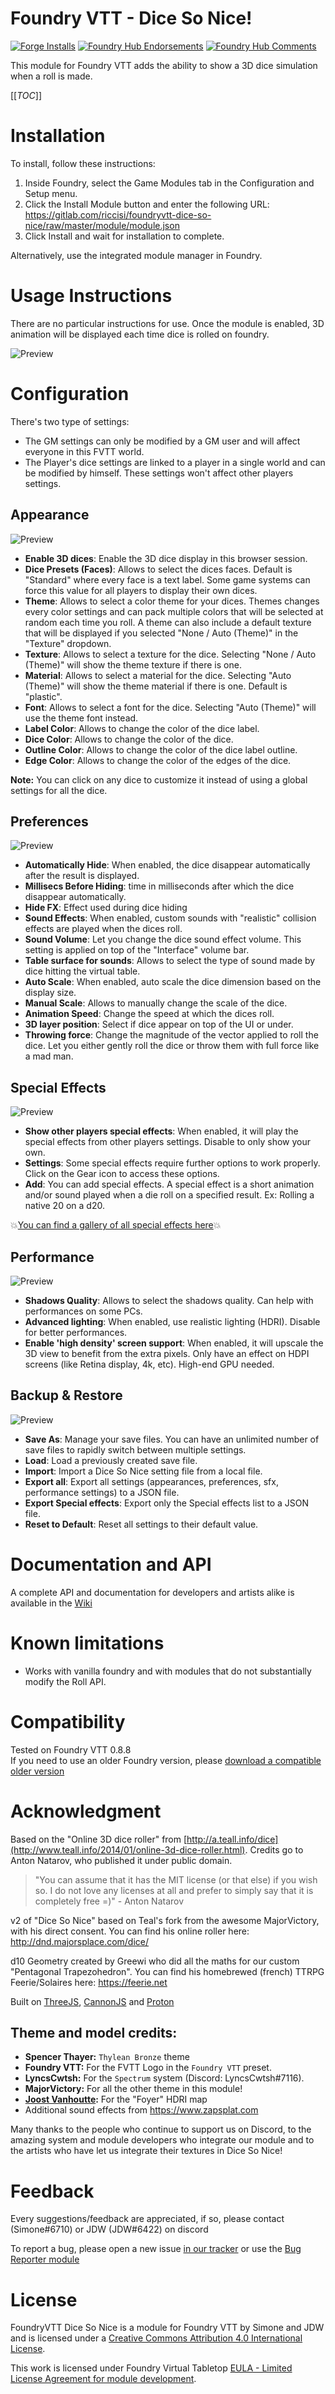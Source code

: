 # Foundry VTT - Dice So Nice!
[![Forge Installs](https://img.shields.io/badge/dynamic/json?label=Forge%20Installs&query=package.installs&suffix=%25&url=https%3A%2F%2Fforge-vtt.com%2Fapi%2Fbazaar%2Fpackage%2Fdice-so-nice&colorB=4aa94a)](https://forge-vtt.com/bazaar#package=dice-so-nice)
[![Foundry Hub Endorsements](https://img.shields.io/endpoint?logoColor=white&url=https%3A%2F%2Fwww.foundryvtt-hub.com%2Fwp-json%2Fhubapi%2Fv1%2Fpackage%2Fdice-so-nice%2Fshield%2Fendorsements)](https://www.foundryvtt-hub.com/package/dice-so-nice/)
[![Foundry Hub Comments](https://img.shields.io/endpoint?logoColor=white&url=https%3A%2F%2Fwww.foundryvtt-hub.com%2Fwp-json%2Fhubapi%2Fv1%2Fpackage%2Fdice-so-nice%2Fshield%2Fcomments)](https://www.foundryvtt-hub.com/package/dice-so-nice/)

This module for Foundry VTT adds the ability to show a 3D dice simulation when a roll is made.

[[_TOC_]]

# Installation

To install, follow these instructions:

1.  Inside Foundry, select the Game Modules tab in the Configuration and Setup menu.
2.  Click the Install Module button and enter the following URL: https://gitlab.com/riccisi/foundryvtt-dice-so-nice/raw/master/module/module.json
3.  Click Install and wait for installation to complete.

Alternatively, use the integrated module manager in Foundry.

# Usage Instructions

There are no particular instructions for use. Once the module is enabled, 3D animation will be displayed each time dice is rolled on foundry.

![Preview](./dice-so-nice.gif?raw=true)

# Configuration
There's two type of settings:
- The GM settings can only be modified by a GM user and will affect everyone in this FVTT world.
- The Player's dice settings are linked to a player in a single world and can be modified by himself. These settings won't affect other players settings.
## Appearance
![Preview](./settings-appearance.jpg?raw=true)
- **Enable 3D dices**: Enable the 3D dice display in this browser session.
- **Dice Presets (Faces)**: Allows to select the dices faces. Default is "Standard" where every face is a text label. Some game systems can force this value for all players to display their own dices.
- **Theme**: Allows to select a color theme for your dices. Themes changes every color settings and can pack multiple colors that will be selected at random each time you roll. A theme can also include a default texture that will be displayed if you selected "None / Auto (Theme)" in the "Texture" dropdown.
- **Texture**: Allows to select a texture for the dice. Selecting "None / Auto (Theme)" will show the theme texture if there is one.
- **Material**: Allows to select a material for the dice. Selecting "Auto (Theme)" will show the theme material if there is one. Default is "plastic".
- **Font**: Allows to select a font for the dice. Selecting "Auto (Theme)" will use the theme font instead.
- **Label Color**: Allows to change the color of the dice label. 
- **Dice Color**: Allows to change the color of the dice.
- **Outline Color**: Allows to change the color of the dice label outline.
- **Edge Color**: Allows to change the color of the edges of the dice.  

**Note:** You can click on any dice to customize it instead of using a global settings for all the dice.

## Preferences
![Preview](./settings-preferences.jpg?raw=true)
- **Automatically Hide**: When enabled, the dice disappear automatically after the result is displayed.
- **Millisecs Before Hiding**: time in milliseconds after which the dice disappear automatically.
- **Hide FX**: Effect used during dice hiding
- **Sound Effects**: When enabled, custom sounds with "realistic" collision effects are played when the dices roll.
- **Sound Volume**: Let you change the dice sound effect volume. This setting is applied on top of the "Interface" volume bar.
- **Table surface for sounds**: Allows to select the type of sound made by dice hitting the virtual table.
- **Auto Scale**: When enabled, auto scale the dice dimension based on the display size.
- **Manual Scale**: Allows to manually change the scale of the dice.
- **Animation Speed**: Change the speed at which the dices roll.
- **3D layer position**: Select if dice appear on top of the UI or under.
- **Throwing force**: Change the magnitude of the vector applied to roll the dice. Let you either gently roll the dice or throw them with full force like a mad man.

## Special Effects
![Preview](./settings-sfx.jpg?raw=true)
- **Show other players special effects**: When enabled, it will play the special effects from other players settings. Disable to only show your own.
- **Settings**: Some special effects require further options to work properly. Click on the Gear icon to access these options. 
- **Add**: You can add special effects. A special effect is a short animation and/or sound played when a die roll on a specified result. Ex: Rolling a native 20 on a d20.  

💥[You can find a gallery of all special effects here](https://gitlab.com/riccisi/foundryvtt-dice-so-nice/-/wikis/Special-Effects)💥

## Performance
![Preview](./settings-performance.jpg?raw=true)
- **Shadows Quality**: Allows to select the shadows quality. Can help with performances on some PCs.
- **Advanced lighting**: When enabled, use realistic lighting (HDRI). Disable for better performances.
- **Enable 'high density' screen support**: When enabled, it will upscale the 3D view to benefit from the extra pixels. Only have an effect on HDPI screens (like Retina display, 4k, etc). High-end GPU needed.

## Backup & Restore
![Preview](./settings-backuprestore.jpg?raw=true)
- **Save As**: Manage your save files. You can have an unlimited number of save files to rapidly switch between multiple settings.
- **Load**: Load a previously created save file.
- **Import**: Import a Dice So Nice setting file from a local file.
- **Export all**: Export all settings (appearances, preferences, sfx, performance settings) to a JSON file.
- **Export Special effects**: Export only the Special effects list to a JSON file.
- **Reset to Default**: Reset all settings to their default value.

# Documentation and API
A complete API and documentation for developers and artists alike is available in the [Wiki](https://gitlab.com/riccisi/foundryvtt-dice-so-nice/-/wikis/home)

# Known limitations

- Works with vanilla foundry and with modules that do not substantially modify the Roll API.

# Compatibility

Tested on Foundry VTT 0.8.8  
If you need to use an older Foundry version, please [download a compatible older version](https://foundryvtt.com/packages/dice-so-nice/)

# Acknowledgment

Based on the "Online 3D dice roller" from [http://a.teall.info/dice](http://www.teall.info/2014/01/online-3d-dice-roller.html). 
Credits go to Anton Natarov, who published it under public domain.

> "You can assume that it has the MIT license (or that else) if you wish so. I do not love any licenses at all and prefer to simply say that it is completely free =)" - Anton Natarov

v2 of "Dice So Nice" based on Teal's fork from the awesome MajorVictory, with his direct consent. You can find his online roller here: http://dnd.majorsplace.com/dice/

d10 Geometry created by Greewi who did all the maths for our custom "Pentagonal Trapezohedron". You can find his homebrewed (french) TTRPG Feerie/Solaires here: https://feerie.net

Built on [ThreeJS](https://threejs.org/), [CannonJS](https://schteppe.github.io/cannon.js/) and [Proton](https://github.com/drawcall/three.proton)

## Theme and model credits:
- **Spencer Thayer:** `Thylean Bronze` theme
- **Foundry VTT:** For the FVTT Logo in the `Foundry VTT` preset.
- **LyncsCwtsh:** For the `Spectrum` system (Discord: LyncsCwtsh#7116).
- **MajorVictory:** For all the other theme in this module!
- **[Joost Vanhoutte](https://joost3d.com/hdris/):** For the "Foyer" HDRI map
- Additional sound effects from https://www.zapsplat.com

Many thanks to the people who continue to support us on Discord, to the amazing system and module developers who integrate our module and to the artists who have let us integrate their textures in Dice So Nice!

# Feedback

Every suggestions/feedback are appreciated, if so, please contact (Simone#6710) or JDW (JDW#6422) on discord 

To report a bug, please open a new issue [in our tracker](https://gitlab.com/riccisi/foundryvtt-dice-so-nice/-/issues) or use the [Bug Reporter module](https://www.foundryvtt-hub.com/package/bug-reporter/)

# License

FoundryVTT Dice So Nice is a module for Foundry VTT by Simone and JDW and is licensed under a [Creative Commons Attribution 4.0 International License](http://creativecommons.org/licenses/by/4.0/).

This work is licensed under Foundry Virtual Tabletop [EULA - Limited License Agreement for module development](https://foundryvtt.com/article/license/).